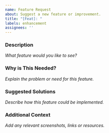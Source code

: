 ```yaml
---
name: Feature Request
about: Suggest a new feature or improvement.
title: "[Feat]: "
labels: enhancement
assignees: ''
---
```


### Description
*What feature would you like to see?*

### Why is This Needed?
*Explain the problem or need for this feature.*

### Suggested Solutions
*Describe how this feature could be implemented.*

### Additional Context
*Add any relevant screenshots, links or resources.*

